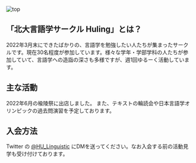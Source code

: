 <!-- TODO: 画像いい感じに -->
![top](/header.jpg)

## 「北大言語学サークル Huling」とは？

2022年3月末にできたばかりの、言語学を勉強したい人たちが集まったサークルです。現在30名程度が参加しています。様々な学年・学部学科の人たちが参加していて、言語学への造詣の深さも多様ですが、週1回ゆるーく活動しています。

## 主な活動

2022年6月の楡陵祭に出店しました。
また、テキストの輪読会や日本言語学オリンピックの過去問演習を予定しております。

## 入会方法

Twitter の [@HU_Linguistic](https://twitter.com/HU_Linguistic) にDMを送ってください。なお入会する前の活動見学も受け付けております。
